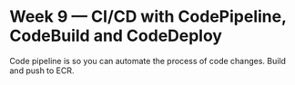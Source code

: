 # Week 9 — CI/CD with CodePipeline, CodeBuild and CodeDeploy

Code pipeline is so you can automate the process of code changes. Build and push to ECR.

